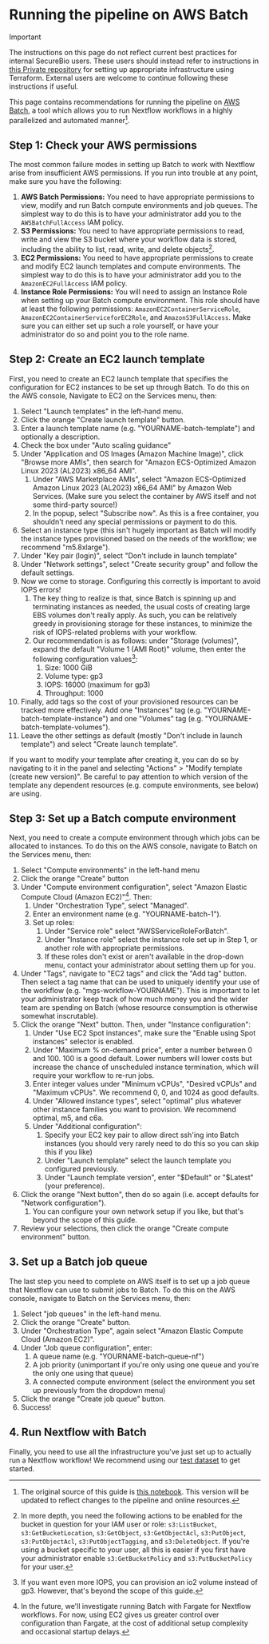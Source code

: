 # Running the pipeline on AWS Batch

> [!IMPORTANT]
> The instructions on this page do not reflect current best practices for internal SecureBio users. These users should instead refer to instructions in [this Private repository](https://github.com/securebio/nao-aws-terraform/tree/main/batch-template) for setting up appropriate infrastructure using Terraform. External users are welcome to continue following these instructions if useful.

This page contains recommendations for running the pipeline on [AWS Batch](https://aws.amazon.com/batch/), a tool which allows you to run Nextflow workflows in a highly parallelized and automated manner[^notebook].

[^notebook]: The original source of this guide is [this notebook](https://data.securebio.org/wills-public-notebook/notebooks/2024-06-11_batch.html). This version will be updated to reflect changes to the pipeline and online resources.

## Step 1: Check your AWS permissions

The most common failure modes in setting up Batch to work with Nextflow arise from insufficient AWS permissions. If you run into trouble at any point, make sure you have the following:

1. **AWS Batch Permissions:** You need to have appropriate permissions to view, modify and run Batch compute environments and job queues. The simplest way to do this is to have your administrator add you to the `AWSBatchFullAccess` IAM policy.
2. **S3 Permissions:** You need to have appropriate permissions to read, write and view the S3 bucket where your workflow data is stored, including the ability to list, read, write, and delete objects[^s3].
3. **EC2 Permissions:** You need to have appropriate permissions to create and modify EC2 launch templates and compute environments. The simplest way to do this is to have your administrator add you to the `AmazonEC2FullAccess` IAM policy.
4. **Instance Role Permissions:** You will need to assign an Instance Role when setting up your Batch compute environment. This role should have at least the following permissions: `AmazonEC2ContainerServiceRole`, `AmazonEC2ContainerServiceforEC2Role`, and `AmazonS3FullAccess`. Make sure you can either set up such a role yourself, or have your administrator do so and point you to the role name.

[^s3]: In more depth, you need the following actions to be enabled for the bucket in question for your IAM user or role: `s3:ListBucket`, `s3:GetBucketLocation`, `s3:GetObject`, `s3:GetObjectAcl`, `s3:PutObject`, `s3:PutObjectAcl`, `s3:PutObjectTagging`, and `s3:DeleteObject`. If you're using a bucket specific to your user, all this is easier if you first have your administrator enable `s3:GetBucketPolicy` and `s3:PutBucketPolicy` for your user.

## Step 2: Create an EC2 launch template

First, you need to create an EC2 launch template that specifies the configuration for EC2 instances to be set up through Batch. To do this on the AWS console, Navigate to EC2 on the Services menu, then:

1.  Select "Launch templates" in the left-hand menu.
2.  Click the orange "Create launch template" button.
3.  Enter a launch template name (e.g. "YOURNAME-batch-template") and optionally a description.
4.  Check the box under "Auto scaling guidance"
5.  Under "Application and OS Images (Amazon Machine Image)", click "Browse more AMIs", then search for "Amazon ECS-Optimized Amazon Linux 2023 (AL2023) x86_64 AMI".
    1.  Under "AWS Marketplace AMIs", select "Amazon ECS-Optimized Amazon Linux 2023 (AL2023) x86_64 AMI" by Amazon Web Services. (Make sure you select the container by AWS itself and not some third-party source!)
    2.  In the popup, select "Subscribe now". As this is a free container, you shouldn't need any special permissions or payment to do this.
6.  Select an instance type (this isn't hugely important as Batch will modify the instance types provisioned based on the needs of the workflow; we recommend "m5.8xlarge").
7.  Under "Key pair (login)", select "Don't include in launch template"
8.  Under "Network settings", select "Create security group" and follow the default settings.
9.  Now we come to storage. Configuring this correctly is important to avoid IOPS errors!
    1.  The key thing to realize is that, since Batch is spinning up and terminating instances as needed, the usual costs of creating large EBS volumes don't really apply. As such, you can be relatively greedy in provisioning storage for these instances, to minimize the risk of IOPS-related problems with your workflow.
    2.  Our recommendation is as follows: under "Storage (volumes)", expand the default "Volume 1 (AMI Root)" volume, then enter the following configuration values[^iops]:
        1.  Size: 1000 GiB
        2.  Volume type: gp3
        3.  IOPS: 16000 (maximum for gp3)
        4.  Throughput: 1000
10. Finally, add tags so the cost of your provisioned resources can be tracked more effectively. Add one "Instances" tag (e.g. "YOURNAME-batch-template-instance") and one "Volumes" tag (e.g. "YOURNAME-batch-template-volumes").
11. Leave the other settings as default (mostly "Don't include in launch template") and select "Create launch template".

[^iops]: If you want even more IOPS, you can provision an io2 volume instead of gp3. However, that's beyond the scope of this guide.

If you want to modify your template after creating it, you can do so by navigating to it in the panel and selecting "Actions" \> "Modify template (create new version)". Be careful to pay attention to which version of the template any dependent resources (e.g. compute environments, see below) are using.

## Step 3: Set up a Batch compute environment

Next, you need to create a compute environment through which jobs can be allocated to instances. To do this on the AWS console, navigate to Batch on the Services menu, then:

1.  Select "Compute environments" in the left-hand menu
2.  Click the orange "Create" button
3.  Under "Compute environment configuration", select "Amazon Elastic Compute Cloud (Amazon EC2)"[^fargate]. Then:
    1.  Under "Orchestration Type", select "Managed".
    2.  Enter an environment name (e.g. "YOURNAME-batch-1").
    3.  Set up roles:
        1.  Under "Service role" select "AWSServiceRoleForBatch".
        2.  Under "Instance role" select the instance role set up in Step 1, or another role with appropriate permissions.
        3.  If these roles don't exist or aren't available in the drop-down menu, contact your administrator about setting them up for you.
4.  Under "Tags", navigate to "EC2 tags" and click the "Add tag" button. Then select a tag name that can be used to uniquely identify your use of the workflow (e.g. "mgs-workflow-YOURNAME"). This is important to let your administrator keep track of how much money you and the wider team are spending on Batch (whose resource consumption is otherwise somewhat inscrutable).
5.  Click the orange "Next" button. Then, under "Instance configuration":
    1.  Under "Use EC2 Spot instances", make sure the "Enable using Spot instances" selector is enabled.
    2.  Under "Maximum % on-demand price", enter a number between 0 and 100. 100 is a good default. Lower numbers will lower costs but increase the chance of unscheduled instance termination, which will require your workflow to re-run jobs.
    3.  Enter integer values under "Minimum vCPUs", "Desired vCPUs" and "Maximum vCPUs". We recommend 0, 0, and 1024 as good defaults.
    4.  Under "Allowed instance types", select "optimal" plus whatever other instance families you want to provision. We recommend optimal, m5, and c6a.
    5.  Under "Additional configuration":
        1.  Specify your EC2 key pair to allow direct ssh'ing into Batch instances (you should very rarely need to do this so you can skip this if you like)
        2.  Under "Launch template" select the launch template you configured previously.
        3.  Under "Launch template version", enter "\$Default" or "\$Latest" (your preference).
6.  Click the orange "Next button", then do so again (i.e. accept defaults for "Network configuration").
    1.  You can configure your own network setup if you like, but that's beyond the scope of this guide.
7.  Review your selections, then click the orange "Create compute environment" button.

[^fargate]: In the future, we'll investigate running Batch with Fargate for Nextflow workflows. For now, using EC2 gives us greater control over configuration than Fargate, at the cost of additional setup complexity and occasional startup delays.

## 3. Set up a Batch job queue

The last step you need to complete on AWS itself is to set up a job queue that Nextflow can use to submit jobs to Batch. To do this on the AWS console, navigate to Batch on the Services menu, then:

1.  Select "job queues" in the left-hand menu.
2.  Click the orange "Create" button.
3.  Under "Orchestration Type", again select "Amazon Elastic Compute Cloud (Amazon EC2)".
4.  Under "Job queue configuration", enter:
    1.  A queue name (e.g. "YOURNAME-batch-queue-nf")
    2.  A job priority (unimportant if you're only using one queue and you're the only one using that queue)
    3.  A connected compute environment (select the environment you set up previously from the dropdown menu)
5.  Click the orange "Create job queue" button.
6.  Success!

## 4. Run Nextflow with Batch

Finally, you need to use all the infrastructure you've just set up to actually run a Nextflow workflow! We recommend using our [test dataset](https://github.com/naobservatory/mgs-workflow/blob/will-merge-master/docs/installation.md#6-run-the-pipeline-on-test-data) to get started.
